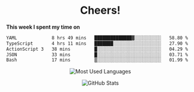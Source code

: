 <h1 align="center">Cheers!</h1>

**This week I spent my time on**
<!--START_SECTION:waka-->

```txt
YAML             8 hrs 49 mins   ██████████████▓░░░░░░░░░░   58.80 %
TypeScript       4 hrs 11 mins   ███████░░░░░░░░░░░░░░░░░░   27.90 %
ActionScript 3   38 mins         █░░░░░░░░░░░░░░░░░░░░░░░░   04.29 %
JSON             33 mins         █░░░░░░░░░░░░░░░░░░░░░░░░   03.71 %
Bash             17 mins         ▒░░░░░░░░░░░░░░░░░░░░░░░░   01.99 %
```

<!--END_SECTION:waka-->

<p align="center"><img src="https://github-readme-stats.vercel.app/api/top-langs/?username=thnkrn&layout=compact&hide=html&theme=tokyonight" alt="Most Used Languages" /></p>

<p align="center"><img src="https://github-readme-stats.vercel.app/api?username=thnkrn&show_icons=true&count_private=true&theme=tokyonight&show=reviews&hide_rank=false&rank_icon=github" alt="GitHub Stats" /></p>

<!-- <p align="center"><a href="https://wakatime.com"><img src="https://wakatime.com/share/@thnkrn/40092326-d1bd-471b-89da-9a7c63939402.png" /></p>
 -->
